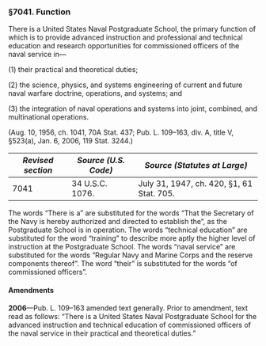 ### §7041. Function ###

There is a United States Naval Postgraduate School, the primary function of which is to provide advanced instruction and professional and technical education and research opportunities for commissioned officers of the naval service in—

(1) their practical and theoretical duties;

(2) the science, physics, and systems engineering of current and future naval warfare doctrine, operations, and systems; and

(3) the integration of naval operations and systems into joint, combined, and multinational operations.

(Aug. 10, 1956, ch. 1041, 70A Stat. 437; Pub. L. 109–163, div. A, title V, §523(a), Jan. 6, 2006, 119 Stat. 3244.)

|*Revised section*|*Source (U.S. Code)*|      *Source (Statutes at Large)*       |
|-----------------|--------------------|-----------------------------------------|
|      7041       |  34 U.S.C. 1076.   |July 31, 1947, ch. 420, §1, 61 Stat. 705.|

The words “There is a” are substituted for the words “That the Secretary of the Navy is hereby authorized and directed to establish the”, as the Postgraduate School is in operation. The words “technical education” are substituted for the word “training” to describe more aptly the higher level of instruction at the Postgraduate School. The words “naval service” are substituted for the words “Regular Navy and Marine Corps and the reserve components thereof”. The word “their” is substituted for the words “of commissioned officers”.

#### Amendments ####

**2006**—Pub. L. 109–163 amended text generally. Prior to amendment, text read as follows: “There is a United States Naval Postgraduate School for the advanced instruction and technical education of commissioned officers of the naval service in their practical and theoretical duties.”
